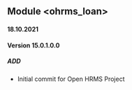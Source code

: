 ## Module <ohrms_loan>

#### 18.10.2021
#### Version 15.0.1.0.0
##### ADD
- Initial commit for Open HRMS Project
